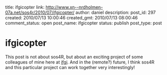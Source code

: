 title: ifgicopter
link: http://www.xn--nrdholmen-07a.net/sos4r/2010/07/ifgicopter/
author: daniel
description: 
post_id: 297
created: 2010/07/13 10:00:46
created_gmt: 2010/07/13 08:00:46
comment_status: open
post_name: ifgicopter
status: publish
post_type: post

# ifgicopter

This post is not about sos4R, but about an exciting project of some colleagues of mine here at [ifgi](http://ifgi.uni-muenster.de/). And in the (remote?) future, I think sos4R and this particular project can work together very interestingly!